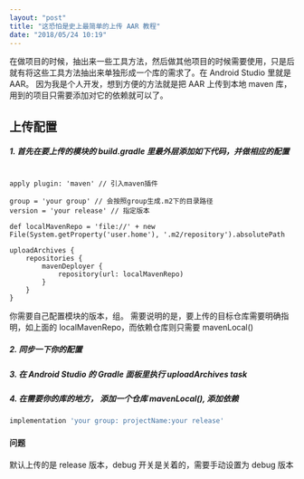 ```yaml
---
layout: "post"
title: "这恐怕是史上最简单的上传 AAR 教程"
date: "2018/05/24 10:19"
---
```


在做项目的时候，抽出来一些工具方法，然后做其他项目的时候需要使用，只是后就有将这些工具方法抽出来单独形成一个库的需求了。在 Android Studio 里就是 AAR。
因为我是个人开发，想到方便的方法就是把 AAR 上传到本地 maven 库，用到的项目只需要添加对它的依赖就可以了。

## 上传配置

##### 1. 首先在要上传的模块的 build.gradle 里最外层添加如下代码，并做相应的配置

``` Gradle

apply plugin: 'maven' // 引入maven插件

group = 'your group' // 会按照group生成.m2下的目录路径
version = 'your release' // 指定版本

def localMavenRepo = 'file://' + new File(System.getProperty('user.home'), '.m2/repository').absolutePath

uploadArchives {
    repositories {
        mavenDeployer {
            repository(url: localMavenRepo)
        }
    }
}
```
你需要自己配置模块的版本，组。
需要说明的是，要上传的目标仓库需要明确指明，如上面的 localMavenRepo，而依赖仓库则只需要 mavenLocal()

##### 2. 同步一下你的配置
##### 3. 在 Android Studio 的 Gradle 面板里执行 uploadArchives task
##### 4. 在需要你的库的地方， 添加一个仓库 mavenLocal(), 添加依赖
``` gradle
implementation 'your group: projectName:your release'
```

#### 问题
默认上传的是 release 版本，debug 开关是关着的，需要手动设置为 debug 版本
